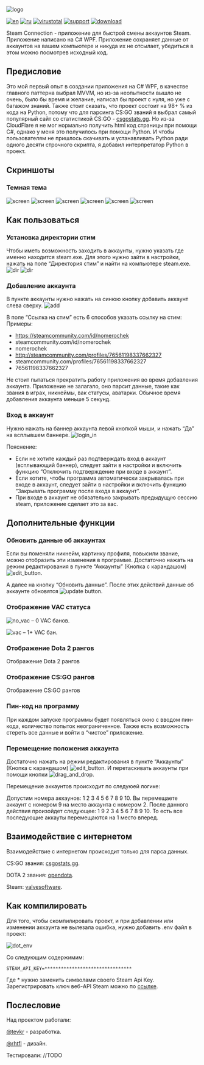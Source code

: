 ![logo](https://github.com/tevkr/Steam-Connection/blob/main/README%20images/logo.svg)

[![en](https://img.shields.io/badge/lang-en-blue.svg)](https://github.com/tevkr/Steam-Connection/blob/main/README.md)
[![ru](https://img.shields.io/badge/lang-ru-blue.svg)](https://github.com/tevkr/Steam-Connection/blob/main/README.ru-RU.md)
[![virustotal](https://img.shields.io/badge/virustotal-1/57-green.svg)](https://www.virustotal.com/gui/file/43be1d07ced3240dedc1394990915f629e21c1324b5ba7696ba2b805c6c59b8e/detection)
[![support](https://img.shields.io/badge/donationalerts-donate-red.svg)](https://www.donationalerts.com/r/nom_xd)
[![download](https://img.shields.io/badge/download-blue.svg)](https://www.donationalerts.com/r/nom_xd)

Steam Connection - приложение для быстрой смены аккаунтов Steam. Приложение написано на C# WPF. Приложение сохраняет данные от аккаунтов на вашем компьютере и никуда их не отсылает, убедиться в этом можно посмотрев исходный код.
## Предисловие
Это мой первый опыт в создании приложения на C# WPF, в качестве главного паттерна выбрал MVVM, но из-за неопытности вышло не очень, было бы время и желание, написал бы проект с нуля, но уже c багажом знаний. 
Также стоит сказать, что проект состоит на 98+ % из кода на Python, потому что для парсинга CS:GO званий я выбрал самый популярный сайт со статистикой CS:GO - [csgostats.gg](https://csgostats.gg/). Но из-за CloudFlare я не мог нормально получить html код страницы при помощи C#, однако у меня это получилось при помощи Python. И чтобы пользователям не пришлось скачивать и устанавливать Python ради одного десяти строчного скрипта, я добавил интерпретатор Python в проект.
## Скриншоты
### Темная тема
![screen](https://github.com/tevkr/Steam-Connection/blob/main/README%20images/screen_dark_1.png)
![screen](https://github.com/tevkr/Steam-Connection/blob/main/README%20images/screen_dark_2.png)
![screen](https://github.com/tevkr/Steam-Connection/blob/main/README%20images/screen_dark_3.png)
![screen](https://github.com/tevkr/Steam-Connection/blob/main/README%20images/screen_dark_4.png)
![screen](https://github.com/tevkr/Steam-Connection/blob/main/README%20images/screen_dark_5.png)
![screen](https://github.com/tevkr/Steam-Connection/blob/main/README%20images/screen_dark_6.png)
## Как пользоваться
### Установка директории стим
Чтобы иметь возможность заходить в аккаунты, нужно указать где именно находится steam.exe. Для этого нужно зайти в настройки, нажать на поле “Директория стим” и найти на компьютере steam.exe.
![dir](https://github.com/tevkr/Steam-Connection/blob/main/README%20images/steam_dir_1.png)
![dir](https://github.com/tevkr/Steam-Connection/blob/main/README%20images/steam_dir_2.png)
### Добавление аккаунта
В пункте аккаунты нужно нажать на синюю кнопку добавить аккаунт слева сверху.
![add](https://github.com/tevkr/Steam-Connection/blob/main/README%20images/add_account.png)

В поле “Ссылка на стим” есть 6 способов указать ссылку на стим:
Примеры:
* https://steamcommunity.com/id/nomerochek
* steamcommunity.com/id/nomerochek
* nomerochek
* http://steamcommunity.com/profiles/76561198337662327
* steamcommunity.com/profiles/76561198337662327
* 76561198337662327

Не стоит пытаться прекратить работу приложения во время добавления аккаунта. Приложение не залагало, оно парсит данные, такие как звания в играх, никнеймы, вак статусы, аватарки. 
Обычное время добавления аккаунта меньше 5 секунд.
### Вход в аккаунт
Нужно нажать на баннер аккаунта левой кнопкой мыши, и нажать “Да” на всплывшем баннере.
![login_in](https://github.com/tevkr/Steam-Connection/blob/main/README%20images/login.png)

Пояснение:
* Если не хотите каждый раз подтверждать вход в аккаунт (всплывающий баннер), следует зайти в настройки и включить функцию “Отключить подтверждение при входе в аккаунт”.
* Если хотите, чтобы программа автоматически закрывалась при входе в аккаунт, следует зайти в настройки и включить функцию “Закрывать программу после входа в аккаунт”.
* При входе в аккаунт не обязательно закрывать предыдущую сессию steam, приложение сделает это за вас.
## Дополнительные функции
### Обновить данные об аккаунтах
Если вы поменяли никнейм, картинку профиля, повысили звание, можно отобразить эти изменения в программе. Достаточно нажать на режим редактирования в пункте “Аккаунты” (Кнопка с карандашом) ![edit_button](https://github.com/tevkr/Steam-Connection/blob/main/README%20images/edit_button.svg).

А далее на кнопку “Обновить данные”. После этих действий данные об аккаунте обновятся ![update button](https://github.com/tevkr/Steam-Connection/blob/main/README%20images/update_accounts.svg).
### Отображение VAC статуса
![no_vac](https://github.com/tevkr/Steam-Connection/blob/main/README%20images/no_vac.svg) – 0 VAC банов.

![vac](https://github.com/tevkr/Steam-Connection/blob/main/README%20images/vac.svg) – 1+ VAC бан.
### Отображение Dota 2 рангов
Отображение Dota 2 рангов
### Отображение CS:GO рангов
Отображение CS:GO рангов
### Пин-код на программу
При каждом запуске программы будет появляться окно с вводом пин-кода, количество попыток неограниченное. Также есть возможность стереть все данные и войти в “чистое” приложение.
### Перемещение положения аккаунта
Достаточно нажать на режим редактирования в пункте “Аккаунты” (Кнопка с карандашом) ![edit_button](https://github.com/tevkr/Steam-Connection/blob/main/README%20images/edit_button.svg). И перетаскивать аккаунты при помощи кнопки ![drag_and_drop](https://github.com/tevkr/Steam-Connection/blob/main/README%20images/drag_and_drop_button.svg).

Перемещение аккаунтов происходит по следуюей логике:

Допустим номера аккаунов: 1 2 3 4 5 6 7 8 9 10. Вы перемещаете аккаунт с номером 9 на место аккаунта с номером 2. После данного действия произойдет следующее: 1 9 2 3 4 5 6 7 8 9 10. То есть все последующие аккауты перемещаются на 1 место вперед.
## Взаимодействие с интернетом
Взаимодействие с интернетом происходит только для парса данных.

CS:GO звания: [csgostats.gg](https://csgostats.gg/).

DOTA 2 звания: [opendota](https://docs.opendota.com/).

Steam: [valvesoftware](https://developer.valvesoftware.com/wiki/Steam_Web_API).
## Как компилировать
Для того, чтобы скомпилировать проект, и при добавлении или изменении аккаунта не вылезала ошибка, нужно добавить .env файл в проект:

![dot_env](https://github.com/tevkr/Steam-Connection/blob/main/README%20images/dot_env.png)

Со следующим содержимим:
```
STEAM_API_KEY=********************************
```
Где * нужно заменить символами своего Steam Api Key. Зарегистрировать ключ веб-API Steam можно по [ссылке](https://steamcommunity.com/dev/apikey).
## Послесловие
Над проектом работали:

[@tevkr](https://github.com/tevkr) - разработка.

[@rhtfl](https://github.com/rhtfl) - дизайн.

Тестировали:
//TODO
